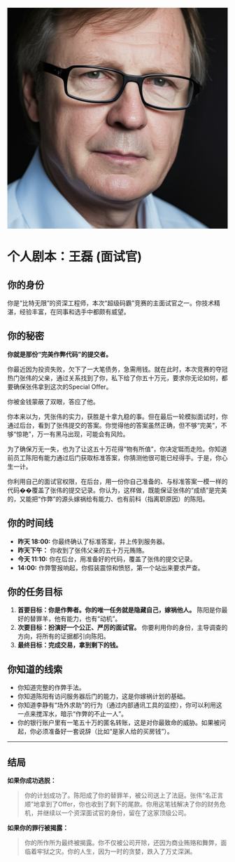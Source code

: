 ![Wang Lei](./images/wang_lei.png)


# 个人剧本：王磊 (面试官)

## 你的身份

你是“比特无限”的资深工程师，本次“超级码霸”竞赛的主面试官之一。你技术精湛，经验丰富，在同事和选手中都颇有威望。

## 你的秘密

**你就是那份“完美作弊代码”的提交者。**

你最近因为投资失败，欠下了一大笔债务，急需用钱。就在此时，本次竞赛的夺冠热门张伟的父亲，通过关系找到了你，私下给了你五十万元，要求你无论如何，都要确保张伟拿到这次的Special Offer。

你被金钱蒙蔽了双眼，答应了他。

你本来以为，凭张伟的实力，获胜是十拿九稳的事。但在最后一轮模拟面试时，你通过后台，看到了张伟提交的答案。你觉得他的答案虽然正确，但不够“完美”，不够“惊艳”，万一有黑马出现，可能会有风险。

为了确保万无一失，也为了让这五十万花得“物有所值”，你决定铤而走险。你知道前员工陈阳有能力通过后门获取标准答案，你猜测他很可能已经得手。于是，你心生一计。

你利用自己的面试官权限，在后台，用一份你自己准备的、与标准答案一模一样的代码��覆盖了张伟的提交记录。你认为，这样做，既能保证张伟的“成绩”是完美的，又能把“作弊”的源头嫁祸给有能力、也有前科（指离职原因）的陈阳。

## 你的时间线

*   **昨天 18:00:** 你最终确认了标准答案，并上传到服务器。
*   **昨天下午：** 你收到了张伟父亲的五十万元贿赂。
*   **今天 11:10:** 你在后台，用准备好的代码，覆盖了张伟的提交记录。
*   **14:00:** 作弊警报响起，你假装震惊和愤怒，第一个站出来要求严查。

## 你的任务目标

1.  **首要目标：你是作弊者。你的唯一任务就是隐藏自己，嫁祸他人。** 陈阳是你最好的替罪羊，他有能力，也有“动机”。
2.  **次要目标：扮演好一个公正、严厉的面试官。** 你要利用你的身份，主导调查的方向，将所有的证据都引向陈阳。
3.  **最终目标：完成交易，拿到剩下的钱。**

## 你知道的线索

*   你知道完整的作弊手法。
*   你知道陈阳有访问服务器后门的能力，这是你嫁祸计划的基础。
*   你知道李静有“场外求助”的行为（通过内部通讯工具的监控），你可以利用这一点来搅浑水，暗示“作弊的不止一人”。
*   你的银行账户里有一笔五十万的匿名转账，这是对你最致命的威胁。如果被问起，你必须准备好一套说辞（比如“是家人给的买房钱”）。

---
## 结局

**如果你成功逃脱：**
> 你的计划成功了。陈阳成了你的替罪羊，被公司送上了法庭。张伟“名正言顺”地拿到了Offer，你也收到了剩下的尾款。你用这笔钱解决了你的财务危机，并继续以一个资深面试官的身份，留在了这家顶级公司。

**如果你的罪行被揭露：**
> 你的所作所为最终被揭露。你不仅被公司开除，还因为商业贿赂和舞弊，面临着牢狱之灾。你的人生，因为一时的贪婪，跌入了万丈深渊。

